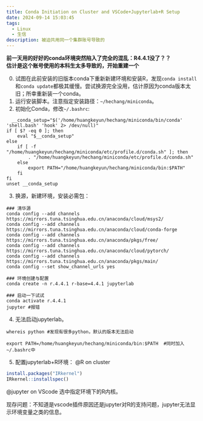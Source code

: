 ```yaml
---
title: Conda Initiation on Cluster and VSCode+Jupyterlab+R Setup
date: 2024-09-14 15:03:45
tags:
  - Linux
  - 生信
description: 被迫共用同一个集群账号导致的
---
```


**前一天用的好好的conda环境突然陷入了完全的混乱：R4.4.1没了？？**  
**估计是这个账号使用的本科生太多导致的，开始重建一个**  

0. 试图在此前安装的旧版本conda下重新新建环境和安装R，发现`conda install`和`conda update`都极其缓慢。尝试换源完全没用，估计原因为conda版本太旧；所幸重新装一个conda。
1. 运行安装脚本。注意指定安装路径：`~/hechang/miniconda`。
2. 初始化Conda，修改`~/.bashrc`:
```shell
  __conda_setup="$('/home/huangkeyun/hechang/miniconda/bin/conda' 'shell.bash' 'hook' 2> /dev/null)"
if [ $? -eq 0 ]; then
    eval "$__conda_setup"
else
    if [ -f "/home/huangkeyun/hechang/miniconda/etc/profile.d/conda.sh" ]; then
        . "/home/huangkeyun/hechang/miniconda/etc/profile.d/conda.sh"
    else
        export PATH="/home/huangkeyun/hechang/miniconda/bin:$PATH"
    fi
fi
unset __conda_setup
```
3. 换源，新建环境，安装必需包：
```shell
### 清华源
conda config --add channels https://mirrors.tuna.tsinghua.edu.cn/anaconda/cloud/msys2/
conda config --add channels https://mirrors.tuna.tsinghua.edu.cn/anaconda/cloud/conda-forge
conda config --add channels https://mirrors.tuna.tsinghua.edu.cn/anaconda/pkgs/free/
conda config --add channels https://mirrors.tuna.tsinghua.edu.cn/anaconda/cloud/pytorch/
conda config --add channels https://mirrors.tuna.tsinghua.edu.cn/anaconda/pkgs/main/
conda config --set show_channel_urls yes

### 环境创建与配置
conda create -n r.4.4.1 r-base=4.4.1 jupyterlab

### 启动一下试试
conda activate r.4.4.1
jupyter #报错
```
4. 无法启动jupyterlab。
```shell
whereis python #发现有很多python，默认的版本无法启动

export PATH=/home/huangkeyun/hechang/miniconda/bin:$PATH  #同时加入~/.bashrc中
```

5. 配置jupyterlab+R环境：
  @R on cluster
  ```R
  install.packages("IRkernel")
  IRkernel::installspec()
  ```
  @jupyter on VScode 选中指定环境下的R内核。

现存问题：不知道是vscode插件原因还是jupyter对R的支持问题，jupyter无法显示环境变量之类的信息。
